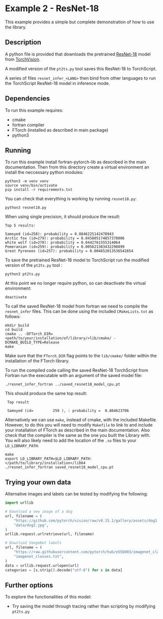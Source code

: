 # Example 2 - ResNet-18

This example provides a simple but complete demonstration of how to use the library.

## Description

A python file is provided that downloads the pretrained
[ResNet-18](https://pytorch.org/vision/main/models/generated/torchvision.models.resnet18.html)
model from [TorchVision](https://pytorch.org/vision/stable/index.html).

A modified version of the `pt2ts.py` tool saves this ResNet-18 to TorchScript.

A series of files `resnet_infer_<LANG>` then bind from other languages to run the
TorchScript ResNet-18 model in inference mode.

## Dependencies

To run this example requires:

- cmake
- fortran compiler
- FTorch (installed as described in main package)
- python3

## Running

To run this example install fortran-pytorch-lib as described in the main documentation.
Then from this directory create a virtual environment an install the neccessary python
modules:
```
python3 -m venv venv
source venv/bin/activate
pip install -r requirements.txt
```

You can check that everything is working by running `resnet18.py`:

```
python3 resnet18.py
```

When using single precision, it should produce the result:

```
Top 5 results:

Samoyed (id=258): probability = 0.8846225142478943
Arctic fox (id=279): probability = 0.045805174857378006
white wolf (id=270): probability = 0.0442761555314064
Pomeranian (id=259): probability = 0.005621383432298899
Great Pyrenees (id=257): probability = 0.004652013536542654
```

To save the pretrained ResNet-18 model to TorchScript run the modified version of the
`pt2ts.py` tool :
```
python3 pt2ts.py
```

At this point we no longer require python, so can deactivate the virtual environment:
```
deactivate
```

To call the saved ResNet-18 model from fortran we need to compile the `resnet_infer`
files.
This can be done using the included `CMakeLists.txt` as follows:
```
mkdir build
cd build
cmake .. -DFTorch_DIR=<path/to/your/installation/of/library/>lib/cmake/ -DCMAKE_BUILD_TYPE=Release
make
```
Make sure that the  `FTorch_DIR` flag points to the `lib/cmake/` folder within the installation of the FTorch library.  

To run the compiled code calling the saved ResNet-18 TorchScript from Fortran run the
executable with an argument of the saved model file:
```
./resnet_infer_fortran ../saved_resnet18_model_cpu.pt
```

This should produce the same top result:

```
 Top result

 Samoyed (id=         259 ), : probability =  0.884623706
```


Alternatively we can use `make`, instead of cmake, with the included Makefile.
However, to do this you will need to modify `Makefile` to link to and include your
installation of FTorch as described in the main documentation. Also check that the compiler is the same as the one you built the Library with.  
You will also likely need to add the location of the `.so` files to your `LD_LIBRARY_PATH`:
```
make
export LD_LIBRARY_PATH=$LD_LIBRARY_PATH:</path/to/library/installation>/lib64
./resnet_infer_fortran saved_resnet18_model_cpu.pt
```

## Trying your own data

Alternative images and labels can be tested by modifying the following:

```python
import urllib

# Download a new image of a dog
url, filename = (
    "https://github.com/pytorch/vision/raw/v0.15.1/gallery/assets/dog1.jpg",
    "data/dog2.jpg",
)
urllib.request.urlretrieve(url, filename)

# Download ImageNet labels
url, filename = (
    "https://raw.githubusercontent.com/pytorch/hub/e55b003/imagenet_classes.txt",
    "imagenet_classes.txt",
)
data = urllib.request.urlopen(url)
categories = [s.strip().decode("utf-8") for s in data]
```

## Further options

To explore the functionalities of this model:

- Try saving the model through tracing rather than scripting by modifying `pt2ts.py`
